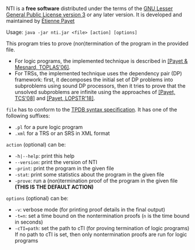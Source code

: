 NTI is a **free software** distributed under the terms of the
[GNU Lesser General Public License version 3](https://www.gnu.org/licenses/lgpl-3.0.html)
or any later version. It is developed and maintained by [Étienne Payet](mailto:etienne.payet@univ-reunion.fr)

Usage: `java -jar nti.jar <file> [action] [options]`

This program tries to prove (non)termination of the program in the provided file.
- For logic programs, the implemented technique is described in
[[Payet & Mesnard, TOPLAS'06]](http://lim.univ-reunion.fr/staff/epayet/Research/Resources/toplas06.pdf).
- For TRSs, the implemented technique uses the dependency pair (DP) framework:
first, it decomposes the initial set of DP problems into subproblems using
sound DP processors, then it tries to prove that the unsolved subproblems
are infinite using the approaches of [[Payet, TCS'08]](http://lim.univ-reunion.fr/staff/epayet/Research/Resources/tcs08.pdf)
and [[Payet, LOPSTR'18]](http://arxiv.org/abs/1808.05065).

`file` has to conform to the [TPDB syntax specification](http://termination-portal.org/wiki/TPDB).
It has one of the following suffixes:
- `.pl` for a pure logic program
- `.xml` for a TRS or an SRS in XML format

`action` (optional) can be:
- `-h|--help`: print this help
- `--version`: print the version of NTI
- `-print`: print the program in the given file
- `-stat`: print some statistics about the program in the given file
- `-prove`: run a (non)termination proof of the program in the given file
**(THIS IS THE DEFAULT ACTION)**

`options` (optional) can be:
- `-v`: verbose mode (for printing proof details in the final output)
- `-t=n`: set a time bound on the nontermination proofs (`n` is the time bound in seconds)
- `-cTI=path`: set the path to cTI (for proving termination of logic programs)  
If no path to cTI is set, then only nontermination proofs are run for logic programs
